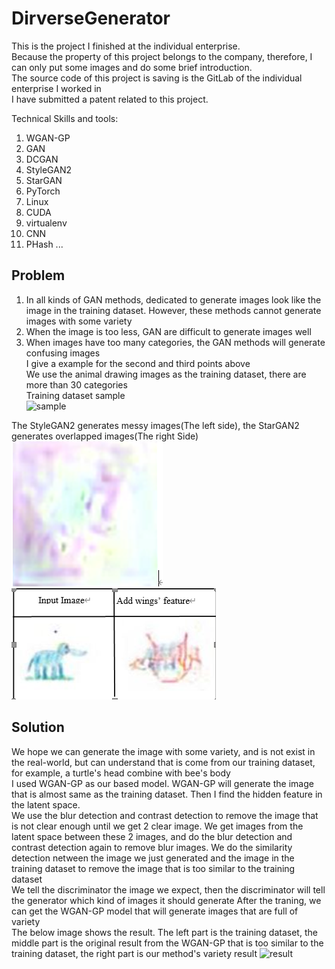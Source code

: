 # DirverseGenerator
This is the project I finished at the individual enterprise.  
Because the property of this project belongs to the company, therefore, I can only put some images and do some brief introduction.  
The source code of this project is saving is the GitLab of the individual enterprise I worked in  
I have submitted a patent related to this project.  

Technical Skills and tools:  
1. WGAN-GP  
2. GAN  
3. DCGAN  
4. StyleGAN2  
5. StarGAN  
6. PyTorch  
7. Linux  
8. CUDA  
9. virtualenv  
10. CNN
11. PHash
...  
  
## Problem   
1. In all kinds of GAN methods, dedicated to generate images look like the image in the training dataset. However, these methods cannot generate images with some variety  
2. When the image is too less, GAN are difficult to generate images well  
3. When images have too many categories, the GAN methods will generate confusing images  
I give a example for the second and third points above  
We use the animal drawing images as the training dataset, there are more than 30 categories  
Training dataset sample  
![sample](https://user-images.githubusercontent.com/50438750/132112835-78de5b36-ea06-4092-a854-ef942d3945a4.PNG)

The StyleGAN2 generates messy images(The left side), the StarGAN2 generates overlapped images(The right Side)  
![image](https://github.com/ericleee0119/DirverseGenerator/blob/main/image/styleGAN2.PNG) ![image](https://github.com/ericleee0119/DirverseGenerator/blob/main/image/stargan2.PNG)    

## Solution  
We hope we can generate the image with some variety, and is not exist in the real-world, but can understand that is come from our training dataset, for example, a turtle's head combine with bee's body  
I used WGAN-GP as our based model. WGAN-GP will generate the image that is almost same as the training dataset. Then I find the hidden feature in the latent space.  
We use the blur detection and contrast detection to remove the image that is not clear enough until we get 2 clear image.
We get images from the latent space between these 2 images, and do the blur detection and contrast detection again to remove blur images.
We do the similarity detection netween the image we just generated and the image in the training dataset to remove the image that is too similar to the training dataset  
We tell the discriminator the image we expect, then the discriminator will tell the generator which kind of images it should generate
After the traning, we can get the WGAN-GP model that will generate images that are full of variety  
The below image shows the result. The left part is the training dataset, the middle part is the original result from the WGAN-GP that is too similar to the training dataset, the right part is our method's variety result
![result](https://user-images.githubusercontent.com/50438750/132113167-ffd2733d-7d07-4aca-85fb-b2d12edaad8b.PNG)  


